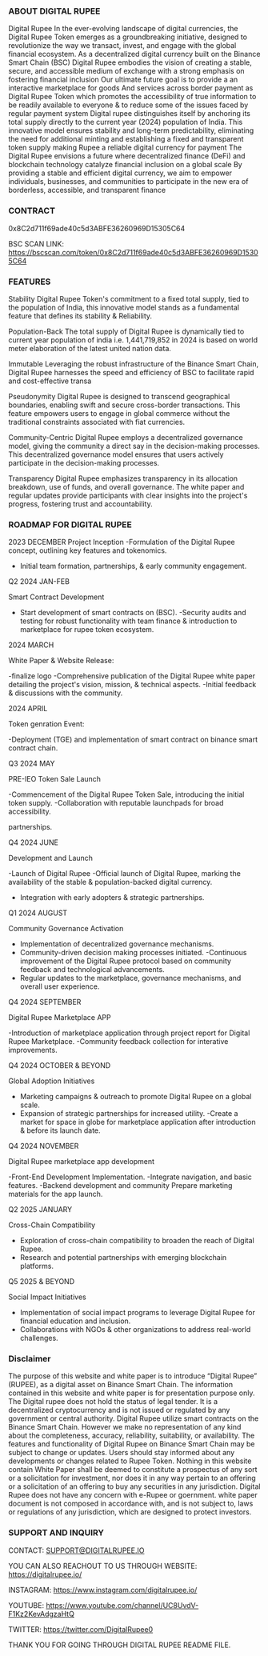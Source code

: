 ### ABOUT DIGITAL RUPEE
Digital Rupee In the ever-evolving landscape of digital currencies, 
the Digital Rupee Token emerges as a groundbreaking initiative, designed to revolutionize the way we transact, invest, and engage with the global financial ecosystem. 
As a decentralized digital currency built on the Binance Smart Chain (BSC) Digital Rupee embodies the vision of creating a stable, secure, 
and accessible medium of exchange with a strong emphasis on fostering financial inclusion
Our ultimate future goal is to provide a an interactive marketplace for goods And services across border payment
as Digital Rupee Token which promotes the accessibility of true information to be readily available to everyone & to reduce some of the issues faced by regular payment system
Digital rupee distinguishes itself by anchoring its total supply directly to the current year (2024) population of India. 
This innovative model ensures stability and long-term predictability, 
eliminating the need for additional minting and establishing a fixed and transparent token supply making Rupee a reliable digital currency for payment
The Digital Rupee envisions a future where decentralized finance (DeFi) and blockchain technology catalyze financial inclusion on a global scale By providing a stable and efficient digital currency, 
we aim to empower individuals, businesses, and communities to participate in the new era of borderless, accessible, and transparent finance

### CONTRACT
0x8C2d711f69ade40c5d3ABFE36260969D15305C64

BSC SCAN LINK: https://bscscan.com/token/0x8C2d711f69ade40c5d3ABFE36260969D15305C64

### FEATURES
Stability
Digital Rupee Token's commitment to a fixed total supply, tied to the population of India, this innovative model stands as a fundamental feature that defines its stability & Reliability.

Population-Back
The total supply of Digital Rupee is dynamically tied to current year population of india i.e. 1,441,719,852 in 2024 is based on world meter elaboration of the latest united nation data.

Immutable
Leveraging the robust infrastructure of the Binance Smart Chain, Digital Rupee harnesses the speed and efficiency of BSC to facilitate rapid and cost-effective transa

Pseudonymity
Digital Rupee is designed to transcend geographical boundaries, enabling swift and secure cross-border transactions. This feature empowers users to engage in global commerce without the traditional constraints associated with fiat currencies.

Community-Centric
Digital Rupee employs a decentralized governance model, giving the community a direct say in the decision-making processes. This decentralized governance model ensures that users actively participate in the decision-making processes.

Transparency
Digital Rupee emphasizes transparency in its allocation breakdown, use of funds, and overall governance. The white paper and regular updates provide participants with clear insights into the project's progress, fostering trust and accountability.


### ROADMAP FOR DIGITAL RUPEE
2023 DECEMBER
Project Inception
-Formulation of the Digital Rupee concept, outlining key features and tokenomics.
- Initial team formation, partnerships, & early community engagement.

Q2
2024 JAN-FEB

Smart Contract Development

- Start development of smart contracts on  (BSC).
-Security audits and testing for robust functionality with team finance & introduction to marketplace for rupee token ecosystem.

2024 MARCH

White Paper & Website Release:

-finalize logo
-Comprehensive publication of the Digital Rupee white paper detailing the project's vision, mission, & technical aspects.
-Initial feedback & discussions with the community.

2024 APRIL

Token genration Event:

-Deployment (TGE) and implementation of smart contract on binance smart contract chain.

Q3
2024 MAY

PRE-IEO Token Sale Launch

-Commencement of the Digital Rupee Token Sale, introducing the initial token supply.
-Collaboration with reputable launchpads for broad accessibility.

partnerships.

Q4
2024 JUNE

Development and Launch

-Launch of Digital Rupee
-Official launch of Digital Rupee, marking the availability of the stable & population-backed digital currency.
- Integration with early adopters & strategic partnerships.

Q1
2024 AUGUST

Community Governance Activation

- Implementation of decentralized governance mechanisms.
- Community-driven decision making processes initiated.
-Continuous improvement of the Digital Rupee protocol based on community feedback and technological advancements.
- Regular updates to the marketplace, governance mechanisms, and overall user experience.

Q4
2024 SEPTEMBER

Digital Rupee Marketplace APP

-Introduction of marketplace application through project report for Digital Rupee Marketplace.
-Community feedback collection for interative improvements.

Q4
2024 OCTOBER & BEYOND

Global Adoption Initiatives

- Marketing campaigns & outreach to promote Digital Rupee on a global scale.
- Expansion of strategic partnerships for increased utility.
-Create a market for space in globe for marketplace application after introduction & before its launch date.

Q4
2024 NOVEMBER

Digital Rupee marketplace app development

-Front-End Development Implementation.
-Integrate navigation, and basic features.
-Backend development and community Prepare marketing materials for the app launch.

Q2
2025 JANUARY

Cross-Chain Compatibility

- Exploration of cross-chain compatibility to broaden the reach of Digital Rupee.
- Research and potential partnerships with emerging blockchain platforms.

Q5
2025 & BEYOND

Social Impact Initiatives

- Implementation of social impact programs to leverage Digital Rupee for financial education and inclusion.
- Collaborations with NGOs & other organizations to address real-world challenges.

### Disclaimer
  The purpose of this website and white paper is to introduce “Digital Rupee” (RUPEE), as a digital asset on Binance Smart Chain. The information contained in this website and white paper is for presentation purpose only. The Digital rupee does not hold the status of legal tender. It is a decentralized cryptocurrency and is not issued or regulated by any government or central authority. Digital Rupee utilize smart contracts on the Binance Smart Chain. However we make no representation of any kind about the completeness, accuracy, reliability, suitability, or availability. The features and functionality of Digital Rupee on Binance Smart Chain may be subject to change or updates. Users should stay informed about any developments or changes related to Rupee Token. Nothing in this website contain White Paper shall be deemed to constitute a prospectus of any sort or a solicitation for investment, nor does it in any way pertain to an offering or a solicitation of an offering to buy any securities in any jurisdiction. Digital Rupee does not have any concern with e-Rupee or goernment. white paper document is not composed in accordance with, and is not subject to, laws or regulations of any jurisdiction, which are designed to protect investors.

 ### SUPPORT AND INQUIRY
CONTACT: SUPPORT@DIGITALRUPEE.IO

YOU CAN ALSO REACHOUT TO US THROUGH
WEBSITE: https://digitalrupee.io/

INSTAGRAM: https://www.instagram.com/digitalrupee.io/

YOUTUBE: https://www.youtube.com/channel/UC8UvdV-F1Kz2KevAdgzaHtQ

TWITTER: https://twitter.com/DigitalRupee0

THANK YOU FOR GOING THROUGH DIGITAL RUPEE README FILE.










<!--
**Digitalrupee/DigitalRupee** is a ✨ _special_ ✨ repository because its `README.md` (this file) appears on your GitHub profile.
##ABOUT DIGITAL RUPEE###

 
- 🔭 I’m currently working on ...
- 🌱 I’m currently learning ...
- 👯 I’m looking to collaborate on ...
- 🤔 I’m looking for help with ...
- 💬 Ask me about ...
- 📫 How to reach me: ...
- 😄 Pronouns: ...
- ⚡ Fun fact: ...
-->
